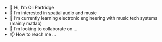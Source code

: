 - 👋 Hi, I’m Oli Partridge
- 👀 I’m interested in spatial audio and music
- 🌱 I’m currently learning electronic engineering with music tech systems (mainly matlab)
- 💞️ I’m looking to collaborate on ...
- 📫 How to reach me ...

<!---
op642/op642 is a ✨ special ✨ repository because its `README.md` (this file) appears on your GitHub profile.
You can click the Preview link to take a look at your changes.
--->
